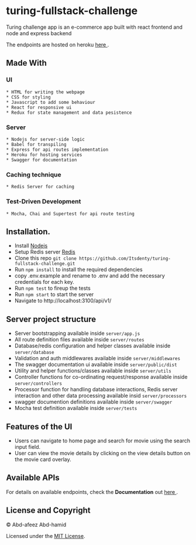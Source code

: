 # turing-fullstack-challenge

Turing challenge app is an e-commerce app built with react frontend and node and express backend

The endpoints are hosted on heroku [ here ](https://turing-challenge-api.herokuapp.com/api/v1/).

## Made With
  ### UI
    * HTML for writing the webpage
    * CSS for styling
    * Javascript to add some behaviour
    * React for responsive ui
    * Redux for state management and data pesistence
  
  ### Server
    * Nodejs for server-side logic
    * Babel for transpiling
    * Express for api routes implementation
    * Heroku for hosting services
    * Swagger for documentation

  ### Caching technique
    * Redis Server for caching
  
  ### Test-Driven Development
    * Mocha, Chai and Supertest for api route testing

## Installation.
  * Install [Nodejs](https://nodejs.org/en/download/)
  * Setup Redis server [Redis](https://redis.io/)
  * Clone this repo ``` git clone https://github.com/Itsdenty/turing-fullstack-challenge.git ```
  * Run ```npm install``` to install the required dependencies
  * copy .env.example and rename to .env and add the necessary credentials for each key.
  * Run ```npm test``` to fireup the tests
  * Run ```npm start``` to start the server
  * Navigate to http://localhost:3100/api/v1/

## Server project structure
  * Server bootstrapping available inside ```server/app.js```
  * All route definition files available inside ```server/routes```
  * Database/redis configuration and helper classes available inside ```server/database```
  * Validation and auth middlewares available inside ```server/middlewares```
  * The swagger documentation ui available inside ```server/public/dist```
  * Utility and helper functions/classes available inside ```server/utils```
  * Controller functions for co-ordinating request/response available inside ```server/controllers```
  * Processor function for handling database interactions, Redis server interaction and  other data processing available insid ```server/processors```
  * swagger documention definitions available inside ```server/swagger```
  * Mocha test definition available inside ```server/tests```

## Features of the UI
* Users can navigate to home page and search for movie using the search input field.
* User can view the movie details by clicking on the view details button on the movie card overlay.

## Available APIs
For details on available endpoints, check the **Documentation** out [ here ](https://github.com/Itsdenty/turing-fullstack-challenge).

## License and Copyright
&copy; Abd-afeez Abd-hamid

Licensed under the [MIT License](LICENSE).
